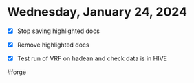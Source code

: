 # Wednesday, January 24, 2024
- [x] Stop saving highlighted docs
- [x] Remove highlighted docs
- [x] Test run of VRF on hadean and check data is in HIVE


#forge